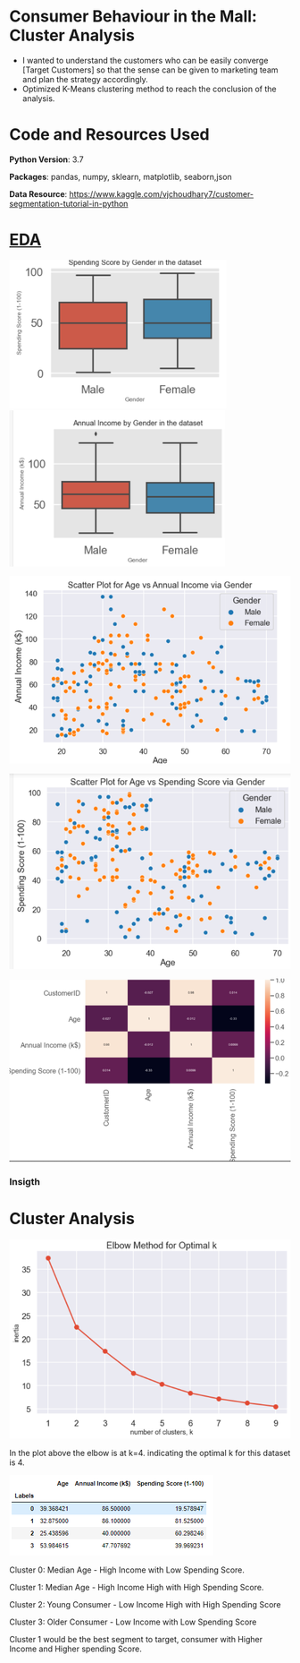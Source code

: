 # Consumer Behaviour in the Mall: Cluster Analysis 
- I wanted to understand the customers who can be easily converge [Target Customers] so that the sense can be given to marketing team and plan the strategy accordingly.
- Optimized K-Means clustering method to reach the conclusion of the analysis.

# Code and Resources Used

**Python Version**: 3.7

**Packages**: pandas, numpy, sklearn, matplotlib, seaborn,json

**Data Resource**: https://www.kaggle.com/vjchoudhary7/customer-segmentation-tutorial-in-python

# [EDA](https://github.com/Jaspreetsm21/Mall_Customers/blob/main/EDA.ipynb)
![](/image/EDA1.PNG)  ![](/image/EDA2.PNG)

![](/image/EDA4.PNG)

![](/image/EDA5.PNG)

![](/image/EDA6.PNG)

### Insigth

# Cluster Analysis
![](/image/Kmean.PNG)

In the plot above the elbow is at k=4. indicating the optimal k for this dataset is 4.

![](image/cluster.PNG)

Cluster 0: Median Age - High Income with Low Spending Score.

Cluster 1: Median Age - High Income High with High Spending Score.

Cluster 2: Young Consumer - Low Income High with High Spending Score

Cluster 3: Older Consumer - Low Income with Low Spending Score

Cluster 1 would be the best segment to target, consumer with Higher Income and Higher spending Score.
